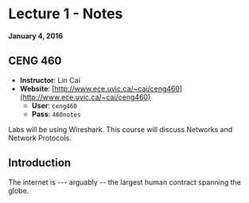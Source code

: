 # Lecture 1 - Notes  
**January 4, 2016**

## CENG 460

* __Instructor__: Lin Cai
* __Website__: [http://www.ece.uvic.ca/~cai/ceng460](http://www.ece.uvic.ca/~cai/ceng460)
    * __User__: `ceng460`
    * __Pass__: `460notes`

Labs will be using Wireshark. This course will discuss Networks and Network Protocols.

## Introduction

The internet is --- arguably -- the largest human contract spanning the globe.

